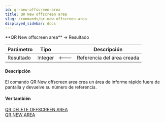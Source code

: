 ```yaml
---
id: qr-new-offscreen-area
title: QR New offscreen area
slug: /commands/qr-new-offscreen-area
displayed_sidebar: docs
---
```


<!--REF #_command_.QR New offscreen area.Syntax-->**QR New offscreen area**  -> Resultado<!-- END REF-->
<!--REF #_command_.QR New offscreen area.Params-->
| Parámetro | Tipo |  | Descripción |
| --- | --- | --- | --- |
| Resultado | Integer | &#x1F850; | Referencia del área creada |

<!-- END REF-->

#### Descripción 

<!--REF #_command_.QR New offscreen area.Summary-->El comando QR New offscreen area crea un área de informe rápido fuera de pantalla y devuelve su número de referencia.<!-- END REF-->

#### Ver también 

[QR DELETE OFFSCREEN AREA](qr-delete-offscreen-area.md)  
[QR NEW AREA](qr-new-area.md)  